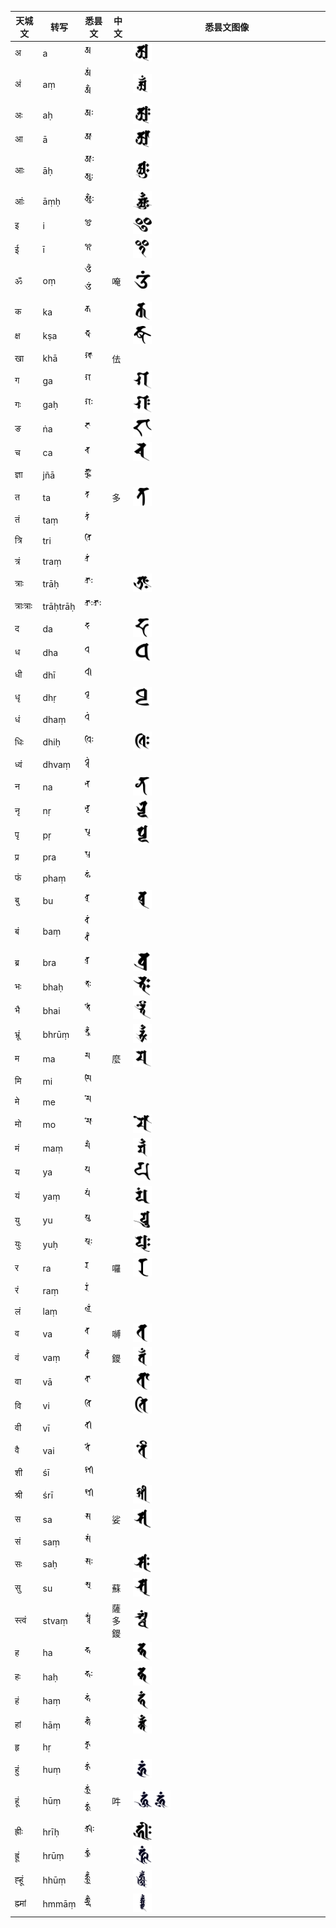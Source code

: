 | 天城文   | 转写     | 悉昙文      | 中文   | 悉昙文图像                                                   |
| -------- | -------- | ----------- | ------ | ------------------------------------------------------------ |
| अ        | a        | 𑖀           |        | <img src="../../images/BonjiA.png" height="10%" width="10%"> |
| अं        | aṃ       | 𑖀𑖽<br>𑖀𑖼    |        | <img src="../../images/BonjiAm.png" height="10%" width="10%"> |
| अः       | aḥ       | 𑖀𑖾          |        | <img src="../../images/BonjiAh.png" height="10%" width="10%"> |
| आ        | ā        | 𑖁           |        | <img src="../../images/BonjiAa.png" height="10%" width="10%"> |
| आः       | āḥ       | 𑖁𑖾<br/>𑖀𑖲𑖾  |        | <img src="../../images/BonjiAah.png" height="10%" width="10%"> |
| आंः       | āṃḥ      | 𑖁𑖲𑖼𑖾        |        | <img src="../../images/BonjiAamh.png" height="10%" width="10%"> |
| इ        | i        | 𑖂           |        | <img src="../../images/Bonji-I.png" height="10%" width="10%"> |
| ई        | ī        | 𑖃           |        | <img src="../../images/BonjiIi.png" height="10%" width="10%"> |
| ॐ        | oṃ       | 𑖌𑖼<br/>𑖌𑖽   | 唵     | <img src="../../images/Siddham_om.svg" height="10%" width="10%"> |
| क        | ka       | 𑖎           |        | <img src="../../images/BonjiKa.png" height="10%" width="10%"> |
| क्ष       | kṣa      | 𑖎𑖿𑖬         |        | <img src="../../images/Siddham_kss.svg" height="10%" width="10%"> |
| खा       | khā      | 𑖏𑖯          | 佉     |                                                              |
| ग        | ga       | 𑖐           |        | <img src="../../images/BonjiGa.png" height="10%" width="10%"> |
| गः       | gaḥ      | 𑖐𑖾          |        | <img src="../../images/BonjiGah.png" height="10%" width="10%"> |
| ङ        | ṅa       | 𑖒           |        | <img src="../../images/Siddham_ng.svg" height="10%" width="10%"> |
| च        | ca       | 𑖓           |        | <img src="../../images/BonjiCa.png" height="10%" width="10%"> |
| ज्ञा      | jñā      | 𑖕𑖿𑖗𑖯        |        |                                                              |
| त        | ta       | 𑖝           | 多     | <img src="../../images/Siddham_t.svg" height="10%" width="10%"> |
| तं        | taṃ      | 𑖝𑖽          |        |                                                              |
| त्रि      | tri      | 𑖝𑖿𑖨𑖰        |        |                                                              |
| त्रं       | traṃ     | 𑖝𑖿𑖨𑖽        |        |                                                              |
| त्राः     | trāḥ     | 𑖝𑖿𑖨𑖯𑖾       |        | <img src="../../images/BonjiTrah.png" height="10%" width="10%"> |
| त्राःत्राः | trāḥtrāḥ | 𑖝𑖿𑖨𑖯𑖾𑖝𑖿𑖨𑖯𑖾  |        |                                                              |
| द        | da       | 𑖟           |        | <img src="../../images/Siddham_d.svg" height="10%" width="10%"> |
| ध        | dha      | 𑖠           |        | <img src="../../images/Siddham_dh2.svg" height="10%" width="10%"> |
| धी       | dhī      | 𑖠𑖱          |        |                                                              |
| धृ        | dhṛ      | 𑖠𑖴          |        | <img src="../../images/BonjiDhr.png" height="10%" width="10%"> |
| धं        | dhaṃ     | 𑖠𑖽          |        |                                                              |
| धिः      | dhiḥ     | 𑖠𑖰𑖾         |        | <img src="../../images/BonjiDhih.png" height="10%" width="10%"> |
| ध्वं       | dhvaṃ    | 𑖠𑖿𑖪𑖽        |        |                                                              |
| न        | na       | 𑖡           |        | <img src="../../images/Siddham_n.svg" height="10%" width="10%"> |
| नृ        | nṛ       | 𑖡𑖴          |        | <img src="../../images/BonjiNr.png" height="10%" width="10%"> |
| पृ        | pṛ       | 𑖢𑖴          |        | <img src="../../images/BonjiPr.png" height="10%" width="10%"> |
| प्र       | pra      | 𑖢𑖿𑖨         |        |                                                              |
| फं        | phaṃ     | 𑖣𑖽          |        |                                                              |
| बु        | bu       | 𑖤𑗜          |        | <img src="../../images/BonjiBu.png" height="10%" width="10%"> |
| बं        | baṃ      | 𑖤𑖽<br/>𑖤𑖼   |        |                                                              |
| ब्र       | bra      | 𑖤𑖿𑖨         |        | <img src="../../images/BonjiBra.png" height="10%" width="10%"> |
| भः       | bhaḥ     | 𑖥𑖾          |        | <img src="../../images/Bhah.svg" height="10%" width="10%">   |
| भै        | bhai     | 𑖥𑖹          |        | <img src="../../images/BonjiBhai.png" height="10%" width="10%"> |
| भ्रूं       | bhrūṃ    | 𑖥𑖿𑖨𑖳𑖼       |        | <img src="../../images/BonjiBhrum.png" height="10%" width="10%"> |
| म        | ma       | 𑖦           | 麼     | <img src="../../images/BonjiMa.png" height="10%" width="10%"> |
| मि       | mi       | 𑖦𑖰          |        |                                                              |
| मे        | me       | 𑖦𑖸          |        |                                                              |
| मो       | mo       | 𑖦𑖺          |        | <img src="../../images/BonjiMo.png" height="10%" width="10%"> |
| मं        | maṃ      | 𑖦𑖼          |        | <img src="../../images/BonjiMam.png" height="10%" width="10%"> |
| य        | ya       | 𑖧           |        | <img src="../../images/Siddham_y.svg" height="10%" width="10%"> |
| यं        | yaṃ      | 𑖧𑖽          |        | <img src="../../images/BonjiYam.png" height="10%" width="10%"> |
| यु        | yu       | 𑖧𑖲          |        | <img src="../../images/BonjiYu.png" height="10%" width="10%"> |
| युः       | yuḥ      | 𑖧𑗜𑖾         |        | <img src="../../images/BonjiYuh.png" height="10%" width="10%"> |
| र        | ra       | 𑖨           | 囉     | <img src="../../images/Siddham_r.svg" height="10%" width="10%"> |
| रं        | raṃ      | 𑖨𑖽          |        |                                                              |
| लं        | laṃ      | 𑖩𑖽          |        |                                                              |
| व        | va       | 𑖪           | 嚩     | <img src="../../images/BonjiVa.png" height="10%" width="10%"> |
| वं        | vaṃ      | 𑖪𑖼          | 鑁     | <img src="../../images/BonjiVam.png" height="10%" width="10%"> |
| वा       | vā       | 𑖪𑖯          |        | <img src="../../images/BonjiVaa.png" height="10%" width="10%"> |
| वि       | vi       | 𑖪𑖰          |        | <img src="../../images/BonjiVi.png" height="10%" width="10%"> |
| वी       | vī       | 𑖪𑖱          |        |                                                              |
| वै        | vai      | 𑖪𑖹          |        | <img src="../../images/BonjiVai.png" height="10%" width="10%"> |
| शी       | śī       | 𑖫𑖱          |        |                                                              |
| श्री      | śrī      | 𑖫𑖿𑖨𑖱        |        | <img src="../../images/BonjiSri.png" height="10%" width="10%"> |
| स        | sa       | 𑖭           | 娑     | <img src="../../images/BonjiSa.png" height="10%" width="10%"> |
| सं        | saṃ      | 𑖭𑖽          |        |                                                              |
| सः       | saḥ      | 𑖭𑖾          |        | <img src="../../images/BonjiSah.png" height="10%" width="10%"> |
| सु        | su       | 𑖭𑗜          | 蘇     | <img src="../../images/BonjiSu.png" height="10%" width="10%"> |
| स्त्वं      | stvaṃ    | 𑖭𑖿𑖝𑖿𑖪𑖽      | 薩多鑁 | <img src="../../images/BonjiStvam.png" height="10%" width="10%"> |
| ह        | ha       | 𑖮           |        | <img src="../../images/BonjiHa.png" height="10%" width="10%"> |
| हः       | haḥ      | 𑖮𑖾          |        | <img src="../../images/BonjiHa.png" height="10%" width="10%"> |
| हं        | haṃ      | 𑖮𑖽          |        | <img src="../../images/Bonji-Ham.png" height="10%" width="10%"> |
| हां       | hāṃ      | 𑖮𑖯𑖼         |        | <img src="../../images/Bonji-hāṃ.png" height="10%" width="10%"> |
| हृ        | hṛ       | 𑖮𑖴          |        |                                                              |
| हुं        | huṃ      | 𑖮𑗜𑖽         |        | <img src="../../images/BonjiHum2.png" height="10%" width="10%"> |
| हूं        | hūṃ      | 𑖮𑖳𑖽<br/>𑖮𑗝𑖽 | 吽     | <img src="../../images/BonjiHuum.png" height="10%" width="10%"><img src="../../images/BonjiHuum2.svg" height="10%" width="10%"> |
| ह्रीः     | hrīḥ     | 𑖮𑖿𑖨𑖱𑖾       |        | <img src="../../images/Bonji-hrīḥ.svg" height="10%" width="10%"> |
| ह्रूं       | hrūṃ     | 𑖮𑖿𑖨𑖳𑖽       |        | <img src="../../images/BonjiHruum.png" height="10%" width="10%"> |
| ह्हूं       | hhūṃ     | 𑖮𑖿𑖮𑖳𑖼       |        | <img src="../../images/BonjiHhuum.png" height="10%" width="10%"> |
| ह्म्मां     | hmmāṃ    | 𑖮𑖿𑖦𑖿𑖦𑖯𑖼     |        | <img src="../../images/BonjiHaammaam.png" height="10%" width="10%"> |